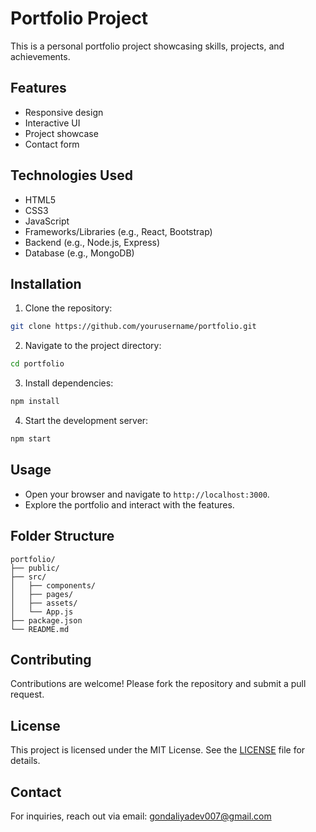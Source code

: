 # Portfolio Project

This is a personal portfolio project showcasing skills, projects, and achievements.

## Features
- Responsive design
- Interactive UI
- Project showcase
- Contact form

## Technologies Used
- HTML5
- CSS3
- JavaScript
- Frameworks/Libraries (e.g., React, Bootstrap)
- Backend (e.g., Node.js, Express)
- Database (e.g., MongoDB)

## Installation
1. Clone the repository:
  ```bash
  git clone https://github.com/yourusername/portfolio.git
  ```
2. Navigate to the project directory:
  ```bash
  cd portfolio
  ```
3. Install dependencies:
  ```bash
  npm install
  ```
4. Start the development server:
  ```bash
  npm start
  ```

## Usage
- Open your browser and navigate to `http://localhost:3000`.
- Explore the portfolio and interact with the features.

## Folder Structure
```
portfolio/
├── public/
├── src/
│   ├── components/
│   ├── pages/
│   ├── assets/
│   └── App.js
├── package.json
└── README.md
```

## Contributing
Contributions are welcome! Please fork the repository and submit a pull request.

## License
This project is licensed under the MIT License. See the [LICENSE](LICENSE) file for details.

## Contact
For inquiries, reach out via email: gondaliyadev007@gmail.com
